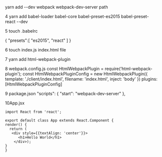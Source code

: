 yarn add --dev webpack webpack-dev-server path

4 yarn add babel-loader babel-core babel-preset-es2015 babel-preset-react --dev

5 touch .babelrc

{
    "presets":[
        "es2015", "react"
    ]
}

6 touch index.js index.html file

7 yarn add html-webpack-plugin

8 webpack.config.js
const HtmlWebpackPlugin = require('html-webpack-plugin');
const HtmlWebpackPluginConfig = new HtmlWebpackPlugin({
  template: './client/index.html',
  filename: 'index.html',
  inject: 'body'
})
plugins: [HtmlWebpackPluginConfig]

9 package.json
"scripts": {
    "start": "webpack-dev-server"
  },
  
  10App.jsx
  ```
  import React from 'react';

export default class App extends React.Component {
  render() {
    return (
     <div style={{textAlign: 'center'}}>
        <h1>Hello World</h1>
      </div>);
  }
}
```
